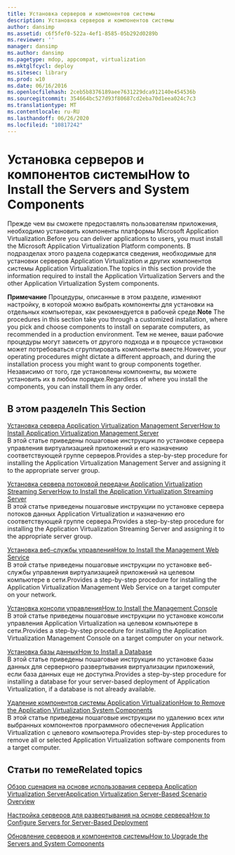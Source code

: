 ```yaml
---
title: Установка серверов и компонентов системы
description: Установка серверов и компонентов системы
author: dansimp
ms.assetid: c6f5fef0-522a-4ef1-8585-05b292d0289b
ms.reviewer: ''
manager: dansimp
ms.author: dansimp
ms.pagetype: mdop, appcompat, virtualization
ms.mktglfcycl: deploy
ms.sitesec: library
ms.prod: w10
ms.date: 06/16/2016
ms.openlocfilehash: 2ceb5b8376189aee7631229dca912140e454536b
ms.sourcegitcommit: 354664bc527d93f80687cd2eba70d1eea024c7c3
ms.translationtype: MT
ms.contentlocale: ru-RU
ms.lasthandoff: 06/26/2020
ms.locfileid: "10817242"
---
```

# <span data-ttu-id="7e32d-103">Установка серверов и компонентов системы</span><span class="sxs-lookup"><span data-stu-id="7e32d-103">How to Install the Servers and System Components</span></span>


<span data-ttu-id="7e32d-104">Прежде чем вы сможете предоставлять пользователям приложения, необходимо установить компоненты платформы Microsoft Application Virtualization.</span><span class="sxs-lookup"><span data-stu-id="7e32d-104">Before you can deliver applications to users, you must install the Microsoft Application Virtualization Platform components.</span></span> <span data-ttu-id="7e32d-105">В подразделах этого раздела содержатся сведения, необходимые для установки серверов Application Virtualization и других компонентов системы Application Virtualization.</span><span class="sxs-lookup"><span data-stu-id="7e32d-105">The topics in this section provide the information required to install the Application Virtualization Servers and the other Application Virtualization System components.</span></span>

<span data-ttu-id="7e32d-106">**Примечание**  Процедуры, описанные в этом разделе, изменяют настройку, в которой можно выбрать компоненты для установки на отдельных компьютерах, как рекомендуется в рабочей среде.</span><span class="sxs-lookup"><span data-stu-id="7e32d-106">**Note** The procedures in this section take you through a customized installation, where you pick and choose components to install on separate computers, as recommended in a production environment.</span></span> <span data-ttu-id="7e32d-107">Тем не менее, ваши рабочие процедуры могут зависеть от другого подхода и в процессе установки может потребоваться сгруппировать компоненты вместе.</span><span class="sxs-lookup"><span data-stu-id="7e32d-107">However, your operating procedures might dictate a different approach, and during the installation process you might want to group components together.</span></span> <span data-ttu-id="7e32d-108">Независимо от того, где установлены компоненты, вы можете установить их в любом порядке.</span><span class="sxs-lookup"><span data-stu-id="7e32d-108">Regardless of where you install the components, you can install them in any order.</span></span>

 

## <span data-ttu-id="7e32d-109">В этом разделе</span><span class="sxs-lookup"><span data-stu-id="7e32d-109">In This Section</span></span>


<a href="" id="how-to-install-application-virtualization-management-server"></a>[<span data-ttu-id="7e32d-110">Установка сервера Application Virtualization Management Server</span><span class="sxs-lookup"><span data-stu-id="7e32d-110">How to Install Application Virtualization Management Server</span></span>](how-to-install-application-virtualization-management-server.md)  
<span data-ttu-id="7e32d-111">В этой статье приведены пошаговые инструкции по установке сервера управления виртуализацией приложений и его назначению соответствующей группе серверов.</span><span class="sxs-lookup"><span data-stu-id="7e32d-111">Provides a step-by-step procedure for installing the Application Virtualization Management Server and assigning it to the appropriate server group.</span></span>

<a href="" id="how-to-install-the-application-virtualization-streaming-server"></a>[<span data-ttu-id="7e32d-112">Установка сервера потоковой передачи Application Virtualization Streaming Server</span><span class="sxs-lookup"><span data-stu-id="7e32d-112">How to Install the Application Virtualization Streaming Server</span></span>](how-to-install-the-application-virtualization-streaming-server.md)  
<span data-ttu-id="7e32d-113">В этой статье приведены пошаговые инструкции по установке сервера потоков данных Application Virtualization и назначению его соответствующей группе сервера.</span><span class="sxs-lookup"><span data-stu-id="7e32d-113">Provides a step-by-step procedure for installing the Application Virtualization Streaming Server and assigning it to the appropriate server group.</span></span>

<a href="" id="how-to-install-the-management-web-service"></a>[<span data-ttu-id="7e32d-114">Установка веб-службы управления</span><span class="sxs-lookup"><span data-stu-id="7e32d-114">How to Install the Management Web Service</span></span>](how-to-install-the-management-web-service.md)  
<span data-ttu-id="7e32d-115">В этой статье приведены пошаговые инструкции по установке веб-службы управления виртуализацией приложений на целевом компьютере в сети.</span><span class="sxs-lookup"><span data-stu-id="7e32d-115">Provides a step-by-step procedure for installing the Application Virtualization Management Web Service on a target computer on your network.</span></span>

<a href="" id="how-to-install-the-management-console"></a>[<span data-ttu-id="7e32d-116">Установка консоли управления</span><span class="sxs-lookup"><span data-stu-id="7e32d-116">How to Install the Management Console</span></span>](how-to-install-the-management-console.md)  
<span data-ttu-id="7e32d-117">В этой статье приведены пошаговые инструкции по установке консоли управления Application Virtualization на целевом компьютере в сети.</span><span class="sxs-lookup"><span data-stu-id="7e32d-117">Provides a step-by-step procedure for installing the Application Virtualization Management Console on a target computer on your network.</span></span>

<a href="" id="how-to-install-a-database"></a>[<span data-ttu-id="7e32d-118">Установка базы данных</span><span class="sxs-lookup"><span data-stu-id="7e32d-118">How to Install a Database</span></span>](how-to-install-a-database.md)  
<span data-ttu-id="7e32d-119">В этой статье приведены пошаговые инструкции по установке базы данных для серверного развертывания виртуализации приложений, если база данных еще не доступна.</span><span class="sxs-lookup"><span data-stu-id="7e32d-119">Provides a step-by-step procedure for installing a database for your server-based deployment of Application Virtualization, if a database is not already available.</span></span>

<a href="" id="how-to-remove-the-application-virtualization-system-components"></a>[<span data-ttu-id="7e32d-120">Удаление компонентов системы Application Virtualization</span><span class="sxs-lookup"><span data-stu-id="7e32d-120">How to Remove the Application Virtualization System Components</span></span>](how-to-remove-the-application-virtualization-system-components.md)  
<span data-ttu-id="7e32d-121">В этой статье приведены пошаговые инструкции по удалению всех или выбранных компонентов программного обеспечения Application Virtualization с целевого компьютера.</span><span class="sxs-lookup"><span data-stu-id="7e32d-121">Provides step-by-step procedures to remove all or selected Application Virtualization software components from a target computer.</span></span>

## <span data-ttu-id="7e32d-122">Статьи по теме</span><span class="sxs-lookup"><span data-stu-id="7e32d-122">Related topics</span></span>


[<span data-ttu-id="7e32d-123">Обзор сценария на основе использования сервера Application Virtualization Server</span><span class="sxs-lookup"><span data-stu-id="7e32d-123">Application Virtualization Server-Based Scenario Overview</span></span>](application-virtualization-server-based-scenario-overview.md)

[<span data-ttu-id="7e32d-124">Настройка серверов для развертывания на основе сервера</span><span class="sxs-lookup"><span data-stu-id="7e32d-124">How to Configure Servers for Server-Based Deployment</span></span>](how-to-configure-servers-for-server-based-deployment.md)

[<span data-ttu-id="7e32d-125">Обновление серверов и компонентов системы</span><span class="sxs-lookup"><span data-stu-id="7e32d-125">How to Upgrade the Servers and System Components</span></span>](how-to-upgrade-the-servers-and-system-components.md)

 

 





